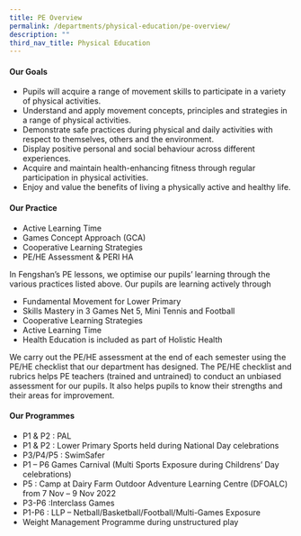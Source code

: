 ```yaml
---
title: PE Overview
permalink: /departments/physical-education/pe-overview/
description: ""
third_nav_title: Physical Education
---
```

<h4><strong>Our Goals</strong></h4>
<ul>
<li>Pupils will acquire a range of movement skills to participate in a variety of physical activities.</li>
<li>Understand and apply movement concepts, principles and strategies in a range of physical activities.</li>
<li>Demonstrate safe practices during physical and daily activities with respect to themselves, others and the environment.</li>
<li>Display positive personal and social behaviour across different experiences.</li>
<li>Acquire and maintain health-enhancing fitness through regular participation in physical activities.</li>
<li>Enjoy and value the benefits of living a physically active and healthy life.</li>
</ul>
<h4><strong>Our Practice</strong></h4>
<ul>
<li>Active Learning Time</li>
<li>Games Concept Approach (GCA)</li>
<li>Cooperative Learning Strategies</li>
<li>PE/HE Assessment &amp; PERI HA</li>
</ul>
<p>In Fengshan&rsquo;s PE lessons, we optimise our pupils&rsquo; learning through the various practices listed above. Our pupils are learning actively through</p>
<ul>
<li>Fundamental Movement for Lower Primary</li>
<li>Skills Mastery in 3 Games Net 5, Mini Tennis and Football</li>
<li>Cooperative Learning Strategies</li>
<li>Active Learning Time</li>
<li>Health Education is included as part of Holistic Health</li>
</ul>
<p>We carry out the PE/HE assessment at the end of each semester&nbsp;using the PE/HE checklist that our department has designed. The PE/HE checklist and rubrics helps PE teachers (trained and untrained) to conduct an unbiased assessment for our pupils. It also helps pupils to know their strengths and their areas for improvement.</p>
<h4><strong>Our Programmes</strong></h4>
<ul>
<li>P1 &amp; P2 : PAL</li>
<li>P1 &amp; P2 : Lower Primary Sports held during National Day celebrations</li>
<li>P3/P4/P5 : SwimSafer</li>
<li>P1 &ndash; P6 Games Carnival (Multi Sports Exposure during Childrens&rsquo; Day celebrations)</li>
<li>P5 : Camp at Dairy Farm Outdoor Adventure Learning Centre (DFOALC) from 7 Nov &ndash; 9 Nov 2022</li>
<li>P3-P6 :Interclass Games</li>
<li>P1-P6 : LLP &ndash; Netball/Basketball/Football/Multi-Games Exposure</li>
<li>Weight Management Programme during unstructured play</li>
</ul>